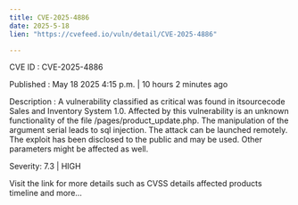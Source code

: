```yaml
---
title: CVE-2025-4886
date: 2025-5-18
lien: "https://cvefeed.io/vuln/detail/CVE-2025-4886"

---
```


CVE ID : CVE-2025-4886

Published :  May 18
2025
4:15 p.m. | 10 hours
2 minutes ago

Description : A vulnerability classified as critical was found in itsourcecode Sales and Inventory System 1.0. Affected by this vulnerability is an unknown functionality of the file /pages/product_update.php. The manipulation of the argument serial leads to sql injection. The attack can be launched remotely. The exploit has been disclosed to the public and may be used. Other parameters might be affected as well.

Severity: 7.3 | HIGH

Visit the link for more details
such as CVSS details
affected products
timeline
and more...
